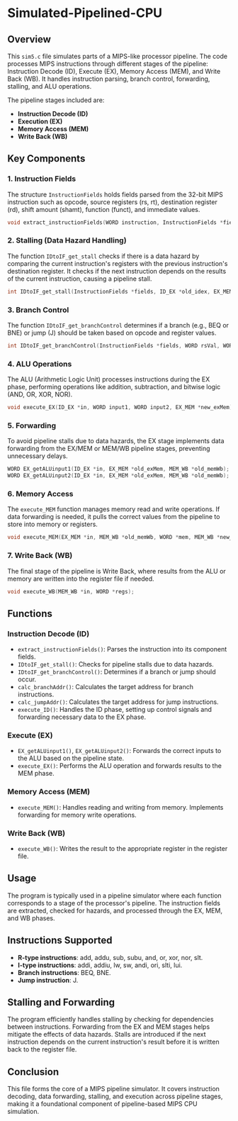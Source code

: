 # Simulated-Pipelined-CPU

## Overview
This `sim5.c` file simulates parts of a MIPS-like processor pipeline. The code processes MIPS instructions through different stages of the pipeline: Instruction Decode (ID), Execute (EX), Memory Access (MEM), and Write Back (WB). It handles instruction parsing, branch control, forwarding, stalling, and ALU operations.

The pipeline stages included are:
- **Instruction Decode (ID)**
- **Execution (EX)**
- **Memory Access (MEM)**
- **Write Back (WB)**

## Key Components

### 1. Instruction Fields
The structure `InstructionFields` holds fields parsed from the 32-bit MIPS instruction such as opcode, source registers (rs, rt), destination register (rd), shift amount (shamt), function (funct), and immediate values. 

```c
void extract_instructionFields(WORD instruction, InstructionFields *fieldsOut);
```

### 2. Stalling (Data Hazard Handling)
The function `IDtoIF_get_stall` checks if there is a data hazard by comparing the current instruction's registers with the previous instruction's destination register. It checks if the next instruction depends on the results of the current instruction, causing a pipeline stall.

```c
int IDtoIF_get_stall(InstructionFields *fields, ID_EX *old_idex, EX_MEM *old_exmem);
```

### 3. Branch Control
The function `IDtoIF_get_branchControl` determines if a branch (e.g., BEQ or BNE) or jump (J) should be taken based on opcode and register values.

```c
int IDtoIF_get_branchControl(InstructionFields *fields, WORD rsVal, WORD rtVal);
```

### 4. ALU Operations
The ALU (Arithmetic Logic Unit) processes instructions during the EX phase, performing operations like addition, subtraction, and bitwise logic (AND, OR, XOR, NOR).

```c
void execute_EX(ID_EX *in, WORD input1, WORD input2, EX_MEM *new_exMem);
```

### 5. Forwarding
To avoid pipeline stalls due to data hazards, the EX stage implements data forwarding from the EX/MEM or MEM/WB pipeline stages, preventing unnecessary delays.

```c
WORD EX_getALUinput1(ID_EX *in, EX_MEM *old_exMem, MEM_WB *old_memWb);
WORD EX_getALUinput2(ID_EX *in, EX_MEM *old_exMem, MEM_WB *old_memWb);
```

### 6. Memory Access
The `execute_MEM` function manages memory read and write operations. If data forwarding is needed, it pulls the correct values from the pipeline to store into memory or registers.

```c
void execute_MEM(EX_MEM *in, MEM_WB *old_memWb, WORD *mem, MEM_WB *new_memwb);
```

### 7. Write Back (WB)
The final stage of the pipeline is Write Back, where results from the ALU or memory are written into the register file if needed.

```c
void execute_WB(MEM_WB *in, WORD *regs);
```

## Functions

### Instruction Decode (ID)
- `extract_instructionFields()`: Parses the instruction into its component fields.
- `IDtoIF_get_stall()`: Checks for pipeline stalls due to data hazards.
- `IDtoIF_get_branchControl()`: Determines if a branch or jump should occur.
- `calc_branchAddr()`: Calculates the target address for branch instructions.
- `calc_jumpAddr()`: Calculates the target address for jump instructions.
- `execute_ID()`: Handles the ID phase, setting up control signals and forwarding necessary data to the EX phase.

### Execute (EX)
- `EX_getALUinput1()`, `EX_getALUinput2()`: Forwards the correct inputs to the ALU based on the pipeline state.
- `execute_EX()`: Performs the ALU operation and forwards results to the MEM phase.

### Memory Access (MEM)
- `execute_MEM()`: Handles reading and writing from memory. Implements forwarding for memory write operations.

### Write Back (WB)
- `execute_WB()`: Writes the result to the appropriate register in the register file.

## Usage

The program is typically used in a pipeline simulator where each function corresponds to a stage of the processor's pipeline. The instruction fields are extracted, checked for hazards, and processed through the EX, MEM, and WB phases.

## Instructions Supported
- **R-type instructions**: add, addu, sub, subu, and, or, xor, nor, slt.
- **I-type instructions**: addi, addiu, lw, sw, andi, ori, slti, lui.
- **Branch instructions**: BEQ, BNE.
- **Jump instruction**: J.

## Stalling and Forwarding
The program efficiently handles stalling by checking for dependencies between instructions. Forwarding from the EX and MEM stages helps mitigate the effects of data hazards. Stalls are introduced if the next instruction depends on the current instruction's result before it is written back to the register file.

## Conclusion
This file forms the core of a MIPS pipeline simulator. It covers instruction decoding, data forwarding, stalling, and execution across pipeline stages, making it a foundational component of pipeline-based MIPS CPU simulation.

